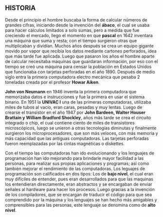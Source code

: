 ## HISTORIA

Desde el principio el hombre buscaba la forma de calcular números de grandes cifras, iniciando desde la invención del **ábaco**, el cual se usaba para hacer cálculos limitados a solo sumas, pero a medida que fue creciendo el mercado, llego el momento en que **pascal** en 1642 inventara una máquina que suma y resta; con el tiempo surgieron otras que multiplicaban y dividían. Muchos años después se crea un equipo gigante movido por vapor que recibía los datos mediante cartones perforados, idea que más tarde fue aplicada. Luego que pasaron los años el hombre aparte de calcular necesitaba maquinas que guardaran información, por eso con el tiempo se creó una máquina para censar la población en Estados Unidos que funcionaba con tarjetas perforadas en el año 1890. Después de medio siglo entra la primera computadora electro mecánica que pesaba 2 toneladas creada por el profesor **Howar Aiken**.

**John von Neumann** en 1946 inventa la primera computadora que memorizaba datos e instrucciones y fue la primera en usar el sistema binario. En 1951 la **UNIVAC I** una de las primeras computadoras, utilizaba miles de tubos al vacío, eran caras, pesadas y muy lentas. Luego de crearse el transistor en el año 1947 por **John Bardeen, Walter Houser Brattain y William Bradford Shockley**, años más tarde se crea el circuito integrado o chip, el cual contiene ciento de miles de transistores microscópicos, luego se unieron a otras tecnologías diminutas y finalmente surgieron los microprocesadores, que son más veloces, con más memoria y más capacidad que las antiguas computadoras. Las tarjetas perforadas fueron reemplazadas por las cintas magnéticas o diskettes.

Con el tiempo las computadoras han ido evolucionando y los lenguajes de programación han ido mejorando para brindarle mayor facilidad a las personas, para realizar sus propias aplicaciones y programas; así como también mejorar el rendimiento de las computadoras. Los leguajes de programación son calificados en dos tipos: Los de **bajo nivel**, el cual eran muy difíciles de entender, pues eran desarrollados para que las maquinas los entendieran directamente, eran abstractos y se encargaban de enviar señales al hardware para hacer los procesos. Luego gracias a la invención de los compiladores, que se encargan de traducir el código para que sea comprendido por la máquina y los lenguajes se han hecho más amigables y comprensibles para las personas, este lenguaje se denomina como de **alto nivel**.
